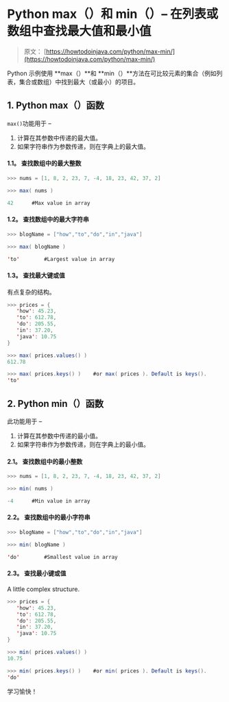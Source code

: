 # Python max（）和 min（）– 在列表或数组中查找最大值和最小值

> 原文： [https://howtodoinjava.com/python/max-min/](https://howtodoinjava.com/python/max-min/)

Python 示例使用 **max（）**和 **min（）**方法在可比较元素的集合（例如列表，集合或数组）中找到最大（或最小）的项目。

## 1\. Python max（）函数

`max()`功能用于 –

1.  计算在其参数中传递的最大值。
2.  如果字符串作为参数传递，则在字典上的最大值。

#### 1.1。 查找数组中的最大整数

```java
>>> nums = [1, 8, 2, 23, 7, -4, 18, 23, 42, 37, 2]

>>> max( nums )

42		#Max value in array

```

#### 1.2。 查找数组中的最大字符串

```java
>>> blogName = ["how","to","do","in","java"]

>>> max( blogName )

'to'		#Largest value in array

```

#### 1.3。 查找最大键或值

有点复杂的结构。

```java
>>> prices = {
   'how': 45.23,
   'to': 612.78,
   'do': 205.55,
   'in': 37.20,
   'java': 10.75
}

>>> max( prices.values() )
612.78

>>> max( prices.keys() ) 	#or max( prices ). Default is keys().
'to'

```

## 2\. Python min（）函数

此功能用于 –

1.  计算在其参数中传递的最小值。
2.  如果字符串作为参数传递，则在字典上的最小值。

#### 2.1。 查找数组中的最小整数

```java
>>> nums = [1, 8, 2, 23, 7, -4, 18, 23, 42, 37, 2]

>>> min( nums )

-4		#Min value in array

```

#### 2.2。 查找数组中的最小字符串

```java
>>> blogName = ["how","to","do","in","java"]

>>> min( blogName )

'do'		#Smallest value in array

```

#### 2.3。 查找最小键或值

A little complex structure.

```java
>>> prices = {
   'how': 45.23,
   'to': 612.78,
   'do': 205.55,
   'in': 37.20,
   'java': 10.75
}

>>> min( prices.values() )
10.75

>>> min( prices.keys() ) 	#or min( prices ). Default is keys().
'do'

```

学习愉快！